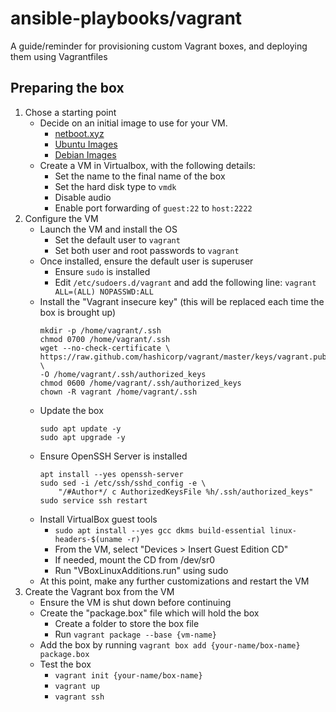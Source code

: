 # ansible-playbooks/vagrant
A guide/reminder for provisioning custom Vagrant boxes, and deploying them using Vagrantfiles

## Preparing the box
1. Chose a starting point
    - Decide on an initial image to use for your VM.
        - [netboot.xyz](netboot.xyz)
        - [Ubuntu Images](https://cloud-images.ubuntu.com/)
        - [Debian Images](https://cdimage.debian.org/images/cloud/)
    - Create a VM in Virtualbox, with the following details:
        - Set the name to the final name of the box
        - Set the hard disk type to `vmdk`
        - Disable audio
        - Enable port forwarding of `guest:22` to `host:2222`
2. Configure the VM
    - Launch the VM and install the OS
        - Set the default user to `vagrant`
        - Set both user and root passwords to `vagrant`
    - Once installed, ensure the default user is superuser
        - Ensure `sudo` is installed
        - Edit `/etc/sudoers.d/vagrant` and add the following line: `vagrant ALL=(ALL) NOPASSWD:ALL`
    - Install the "Vagrant insecure key" (this will be replaced each time the box is brought up)
        ```
        mkdir -p /home/vagrant/.ssh
        chmod 0700 /home/vagrant/.ssh
        wget --no-check-certificate \
        https://raw.github.com/hashicorp/vagrant/master/keys/vagrant.pub \
        -O /home/vagrant/.ssh/authorized_keys
        chmod 0600 /home/vagrant/.ssh/authorized_keys
        chown -R vagrant /home/vagrant/.ssh
        ```
    - Update the box
        ```
        sudo apt update -y
        sudo apt upgrade -y
        ```
    - Ensure OpenSSH Server is installed
        ```
        apt install --yes openssh-server
        sudo sed -i /etc/ssh/sshd_config -e \
            "/#Author*/ c AuthorizedKeysFile %h/.ssh/authorized_keys"
        sudo service ssh restart
        ```
    - Install VirtualBox guest tools
        - `sudo apt install --yes gcc dkms build-essential linux-headers-$(uname -r)`
        - From the VM, select "Devices > Insert Guest Edition CD"
        - If needed, mount the CD from /dev/sr0
        - Run "VBoxLinuxAdditions.run" using sudo
    - At this point, make any further customizations and restart the VM
3. Create the Vagrant box from the VM
    - Ensure the VM is shut down before continuing
    - Create the "package.box" file which will hold the box
        - Create a folder to store the box file
        - Run `vagrant package --base {vm-name}`
    - Add the box by running `vagrant box add {your-name/box-name} package.box`
    - Test the box
        - `vagrant init {your-name/box-name}`
        - `vagrant up`
        - `vagrant ssh`

